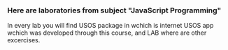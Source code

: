 ### Here are laboratories from subject "JavaScript Programming"
In every lab you will find USOS package in wchich is internet USOS app wchich was developed through this course, and LAB where are other excercises.
